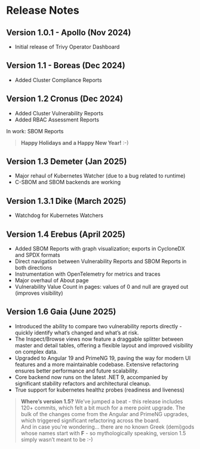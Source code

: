 Release Notes
===========================

Version 1.0.1 - Apollo (Nov 2024)
------------------------

* Initial release of Trivy Operator Dashboard

Version 1.1 - Boreas (Dec 2024)
------------------------

* Added Cluster Compliance Reports

Version 1.2 Cronus (Dec 2024)
------------------------

* Added Cluster Vulnerability Reports
* Added RBAC Assessment Reports

In work: SBOM Reports

> **Happy Holidays and a Happy New Year!** :-)

Version 1.3 Demeter (Jan 2025)
------------------------

* Major rehaul of Kubernetes Watcher (due to a bug related to runtime)
* C-SBOM and SBOM backends are working

Version 1.3.1 Dike (March 2025)
------------------------
* Watchdog for Kubernetes Watchers

Version 1.4 Erebus (April 2025)
------------------------
* Added SBOM Reports with graph visualization; exports in CycloneDX and SPDX formats
* Direct navigation between Vulnerability Reports and SBOM Reports in both directions
* Instrumentation with OpenTelemetry for metrics and traces
* Major overhaul of About page
* Vulnerability Value Count in pages: values of 0 and null are grayed out (improves visibility)

Version 1.6 Gaia (June 2025)
------------------------
* Introduced the ability to compare two vulnerability reports directly - quickly identify what’s changed and what’s at risk.
* The Inspect/Browse views now feature a draggable splitter between master and detail tables, offering a flexible layout and improved visibility on complex data.
* Upgraded to Angular 19 and PrimeNG 19, paving the way for modern UI features and a more maintainable codebase. Extensive refactoring ensures better performance and future scalability.
* Core backend now runs on the latest .NET 9, accompanied by significant stability refactors and architectural cleanup.
* True support for kubernetes healthz probes (readiness and liveness)
> **Where’s version 1.5?** We’ve jumped a beat - this release includes 120+ commits, which felt a bit much for a mere point upgrade. The bulk of the changes come from the Angular and PrimeNG upgrades, which triggered significant refactoring across the board. 
<br>And in case you're wondering… there are no known Greek (demi)gods whose names start with **F** - so mythologically speaking, version 1.5 simply wasn’t meant to be :-)